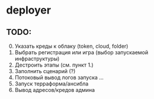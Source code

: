 # deployer

## TODO:
0. Указать креды к облаку (token, cloud, folder)
1. Выбрать регистрация или игра (выбор запускаемой инфраструктуры)
2. Дестроить этапы (см. пункт 1.)
3. Заполнить сценарий (?)
4. Потоковый вывод логов запуска
...
20. Запуск терраформа/ансибла
21. Вывод адресов/кредов админа
